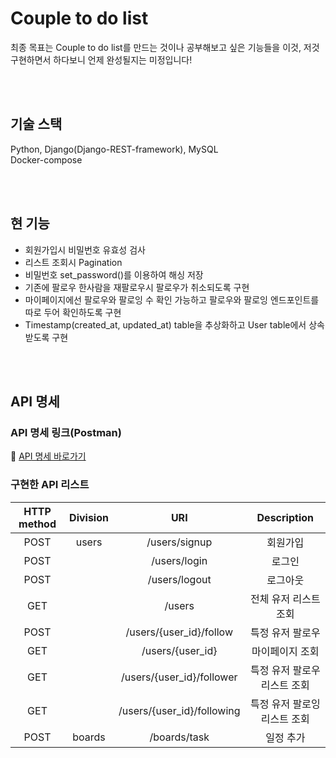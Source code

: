 # Couple to do list
최종 목표는 Couple to do list를 만드는 것이나 공부해보고 싶은 기능들을 이것, 저것 구현하면서 하다보니 언제 완성될지는 미정입니다!

<br/> 
<br/> 

## 기술 스택
Python, Django(Django-REST-framework), MySQL     
Docker-compose

<br/> 
<br/> 

## 현 기능
- 회원가입시 비밀번호 유효성 검사
- 리스트 조회시 Pagination
- 비밀번호 set_password()를 이용하여 해싱 저장
- 기존에 팔로우 한사람을 재팔로우시 팔로우가 취소되도록 구현
- 마이페이지에선 팔로우와 팔로잉 수 확인 가능하고 팔로우와 팔로잉 엔드포인트를 따로 두어 확인하도록 구현
- Timestamp(created_at, updated_at) table을 추상화하고 User table에서 상속받도록 구현 

<br/> 
<br/> 

## API 명세
### API 명세 링크(Postman)
🔗 [API 명세 바로가기](https://documenter.getpostman.com/view/16450829/UUxxgUAt)

### 구현한 API 리스트


|HTTP method|Division|URI|Description|
|:-:|:-:|:-:|:-:|
|POST|users|/users/signup|회원가입|
|POST||/users/login|로그인|
|POST||/users/logout|로그아웃|
|GET||/users|전체 유저 리스트 조회|
|POST||/users/{user_id}/follow|특정 유저 팔로우|
|GET||/users/{user_id}|마이페이지 조회|
|GET||/users/{user_id}/follower|특정 유저 팔로우 리스트 조회|
|GET||/users/{user_id}/following|특정 유저 팔로잉 리스트 조회|
|POST|boards|/boards/task|일정 추가|

<br/> 
<br/> 
